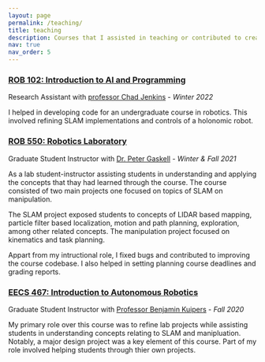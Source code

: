 ```yaml
---
layout: page
permalink: /teaching/
title: teaching
description: Courses that I assisted in teaching or contributed to creating. 
nav: true
nav_order: 5
---
```


### [ROB 102: Introduction to AI and Programming](https://robotics102.github.io/)

Research Assistant with [professor Chad Jenkins](https://ocj.name/) - *Winter 2022*

I helped in developing code for an undergraduate course in robotics. This involved refining SLAM implementations and controls of a holonomic robot.

### [ROB 550: Robotics Laboratory](https://youtu.be/mMpqfWPHeX4)

Graduate Student Instructor with [Dr. Peter Gaskell](https://robotics.umich.edu/profile/peter-gaskell/) - *Winter & Fall 2021*

As a lab student-instructor assisting students in understanding and applying the concepts that thay had learned through the course. The course consisted of two main projects one focused on topics of SLAM on manipulation.

The SLAM project exposed students to concepts of LIDAR based mapping, particle filter based localization, motion and path planning, exploration, among other related concepts. The manipulation project focused on kinematics and task planning.

Appart from my intructional role, I fixed bugs and contributed to improving the course codebase. I also helped in setting planning course deadlines and grading reports.

### [EECS 467: Introduction to Autonomous Robotics](https://web.eecs.umich.edu/~kuipers/teaching/eecs467-F20.html)

Graduate Student Instructor with [Professor Benjamin Kuipers](https://robotics.umich.edu/profile/benjamin-kuipers/) - *Fall 2020*

My primary role over this course was to refine lab projects while assisting students in understanding concepts relating to SLAM and manipluation. Notably, a major design project was a key element of this course. Part of my role involved helping students through thier own projects.
